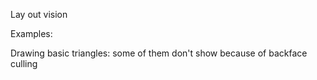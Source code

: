 Lay out vision

Examples:

Drawing basic triangles: some of them don't show because of backface culling
